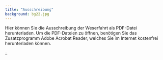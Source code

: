 ```yaml
---
title: "Ausschreibung"
background: bg22.jpg
---
```

Hier können Sie die  Ausschreibung der Weserfahrt als PDF-Datei herunterladen.
Um die PDF-Dateien zu öffnen, benötigen Sie das Zusatzprogramm Adobe Acrobat Reader, welches Sie im Internet kostenfrei herunterladen können.

<a href="assets/images/IWF_Ausschreibung 2025_.pdf
" class="btn btn-outline-inverse btn-sm">-</a>

